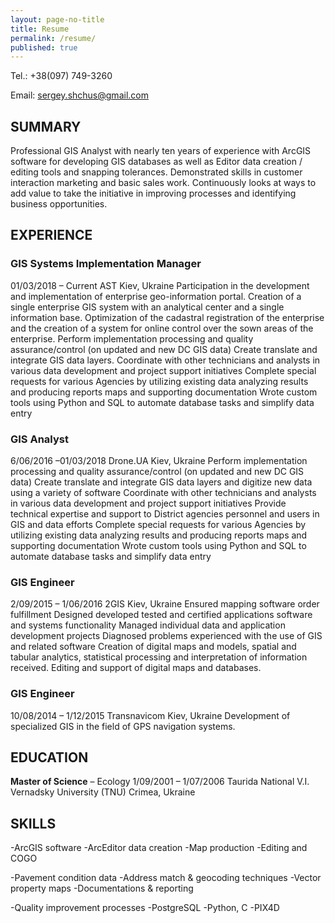 ```yaml
---
layout: page-no-title
title: Resume
permalink: /resume/
published: true
---
```




Tel.: 	+38(097) 749-3260  

Email: 	[sergey.shchus@gmail.com](mailto:sergeyshchus@gmail.com) 

## SUMMARY
Professional GIS Analyst with nearly ten years of experience with ArcGIS software for developing GIS databases as well as Editor data creation / editing tools and snapping tolerances. Demonstrated skills in customer interaction marketing and basic sales work. Continuously looks at ways to add value to take the initiative in improving processes and identifying business opportunities.

## EXPERIENCE

### GIS Systems Implementation Manager						
01/03/2018 – Current
AST										Kiev, Ukraine
Participation in the development and implementation of enterprise geo-information portal. 
Creation of a single enterprise GIS system with an analytical center and a single information base. 
Optimization of the cadastral registration of the enterprise and the creation of a system for online control over the sown areas of the enterprise.
Perform implementation processing and quality assurance/control (on updated and new DC GIS data)
Create translate and integrate GIS data layers.
Coordinate with other technicians and analysts in various data development and project support initiatives
Complete special requests for various Agencies by utilizing existing data analyzing results and producing reports maps and supporting documentation
Wrote custom tools using Python and SQL to automate database tasks and simplify data entry


### GIS Analyst 								              
6/06/2016 –01/03/2018
Drone.UA									Kiev, Ukraine
Perform implementation processing and quality assurance/control (on updated and new DC GIS data)
Create translate and integrate GIS data layers and digitize new data using a variety of software
Coordinate with other technicians and analysts in various data development and project support initiatives
Provide technical expertise and support to District agencies personnel and users in GIS and data efforts
Complete special requests for various Agencies by utilizing existing data analyzing results and producing reports maps and supporting documentation
Wrote custom tools using Python and SQL to automate database tasks and simplify data entry


### GIS Engineer									
2/09/2015 – 1/06/2016
2GIS										Kiev, Ukraine
Ensured mapping software order fulfillment
Designed developed tested and certified applications software and systems functionality
Managed individual data and application development projects
Diagnosed problems experienced with the use of GIS and related software
Creation of digital maps and models, spatial and tabular analytics, statistical processing and interpretation of information received.
 Editing and support of digital maps and databases.
 
 
### GIS Engineer									
10/08/2014 – 1/12/2015
Transnavicom									Kiev, Ukraine
Development of specialized GIS in the field of GPS navigation systems. 


## EDUCATION
**Master of Science** – Ecology							1/09/2001 – 1/07/2006
Taurida National V.I. Vernadsky University (TNU)				Crimea,  Ukraine


## SKILLS

-ArcGIS software
-ArcEditor data creation
-Map production
-Editing and COGO

-Pavement condition data
-Address match & geocoding techniques
-Vector property maps
-Documentations & reporting

-Quality improvement processes
-PostgreSQL
-Python, C
-PIX4D




